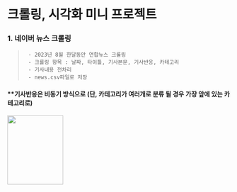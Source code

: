 # 크롤링, 시각화 미니 프로젝트

### 1. 네이버 뉴스 크롤링

>      - 2023년 8월 한달동안 연합뉴스 크롤링 
>      - 크롤링 항목 : 날짜, 타이틀, 기사본문, 기사반응, 카테고리
>      - 기사내용 전차리 
>      - news.csv파일로 저장






#### **기사반응은 비동기 방식으로 (단, 카테고리가 여러개로 분류 될 경우 가장 앞에 있는 카테고리로)


<img src="https://github.com/yumioh/data_analysis/assets/38059057/8547f4ff-fd7f-478c-8ad4-dc66fc0c8475" width="50%" height="20%" />



